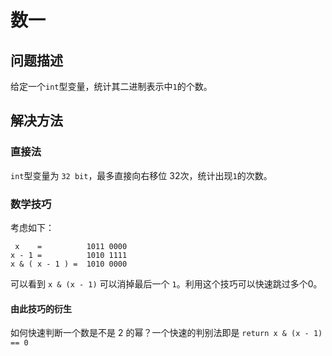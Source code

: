 # 数一
## 问题描述
给定一个`int`型变量，统计其二进制表示中`1`的个数。
## 解决方法
### 直接法
`int`型变量为 `32 bit`，最多直接向右移位 32次，统计出现`1`的次数。
### 数学技巧
考虑如下：<br/>
```
 x    =          1011 0000
x - 1 =          1010 1111
x & ( x - 1 ) =  1010 0000
```
可以看到 `x & (x - 1)` 可以消掉最后一个 `1`。利用这个技巧可以快速跳过多个0。
#### 由此技巧的衍生
如何快速判断一个数是不是 2 的幂？一个快速的判别法即是 `return x & (x - 1) == 0`

